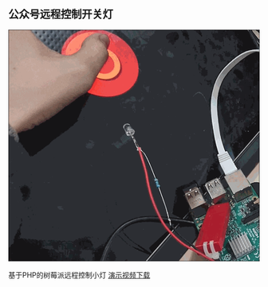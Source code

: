 ## 公众号远程控制开关灯

<img src="/img/rpi-gpio.gif">

基于PHP的树莓派远程控制小灯 <a href="/drive/rpi-gpio.mp4">演示视频下载</a>
